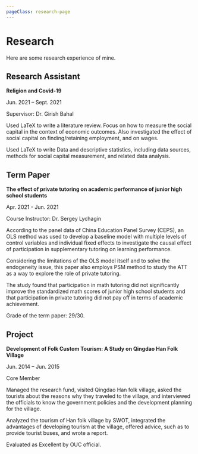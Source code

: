```yaml
---
pageClass: research-page
---
```


# Research

Here are some research experience of mine.

## Research Assistant

<ProjectCard>
  
  **Religion and Covid-19**
  
  Jun. 2021 – Sept. 2021
  
  Supervisor: Dr. Girish Bahal 

  Used LaTeX to write a literature review. Focus on how to measure the social capital in the context of economic outcomes. Also investigated the effect of social capital on finding/retaining employment, and on wages.
  
  Used LaTeX to write Data and descriptive statistics, including data sources, methods for social capital measurement, and related data analysis.

</ProjectCard>

## Term Paper

<ProjectCard>

  **The effect of private tutoring on academic performance of junior high school students**
  
  Apr. 2021 - Jun. 2021

  Course Instructor: Dr. Sergey Lychagin

  According to the panel data of China Education Panel Survey (CEPS), an OLS method was used to develop a baseline model with multiple levels of control variables and individual fixed effects to investigate the causal effect of participation in supplementary tutoring on learning performance.

  Considering the limitations of the OLS model itself and to solve the endogeneity issue, this paper also employs PSM method to study the ATT as a way to explore the role of private tutoring.

  The study found that participation in math tutoring did not significantly improve the standardized math scores of junior high school students and that participation in private tutoring did not pay off in terms of academic achievement.

  Grade of the term paper: 29/30.

</ProjectCard>

## Project

<ProjectCard>

  **Development of Folk Custom Tourism: A Study on Qingdao Han Folk Village**
  
  Jun. 2014 – Jun. 2015

  Core Member

  Managed the research fund, visited Qingdao Han folk village, asked the tourists about the reasons why they traveled to the village, and interviewed the officials to know the government policies and the development planning for the village.
  
  Analyzed the tourism of Han folk village by SWOT, integrated the advantages of developing tourism at the village, offered advice, such as to provide tourist buses, and wrote a report.
  
  Evaluated as Excellent by OUC official.

</ProjectCard>


</ProjectCard>

<style lang="stylus">

.projects-page
  background-color #fafbfc

</style>